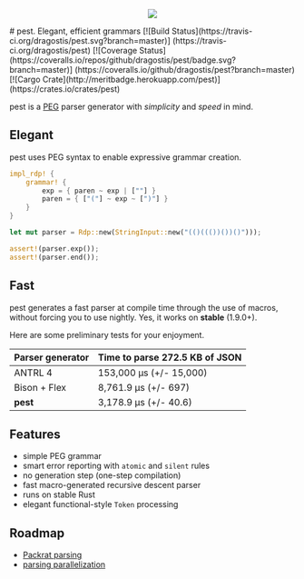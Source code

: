 <p align="center">
  <img src="https://cdn.rawgit.com/dragostis/pest/e0de86ef8a85b83f66da6f338258fb7114c489f9/pest-logo.svg"/>
</p>
# pest. Elegant, efficient grammars
[![Build Status](https://travis-ci.org/dragostis/pest.svg?branch=master)]
(https://travis-ci.org/dragostis/pest)
[![Coverage Status]
(https://coveralls.io/repos/github/dragostis/pest/badge.svg?branch=master)]
(https://coveralls.io/github/dragostis/pest?branch=master)
[![Cargo Crate](http://meritbadge.herokuapp.com/pest)]
(https://crates.io/crates/pest)

pest is a [PEG](https://en.wikipedia.org/wiki/Parsing_expression_grammar) parser
generator with *simplicity* and *speed* in mind.

## Elegant

pest uses PEG syntax to enable expressive grammar creation.

```rust
impl_rdp! {
    grammar! {
        exp = { paren ~ exp | [""] }
        paren = { ["("] ~ exp ~ [")"] }
    }
}

let mut parser = Rdp::new(StringInput::new("(()((())())()")));

assert!(parser.exp());
assert!(parser.end());
```

## Fast

pest generates a fast parser at compile time through the use of macros, without
forcing you to use nightly. Yes, it works on **stable** (1.9.0+).

Here are some preliminary tests for your enjoyment.

| Parser generator | Time to parse 272.5 KB of JSON |
|------------------|--------------------------------|
| ANTRL 4          | 153,000 μs (+/- 15,000)        |
| Bison + Flex     | 8,761.9 μs (+/- 697)           |
| **pest**         | 3,178.9 μs (+/- 40.6)          |

## Features

* simple PEG grammar
* smart error reporting with `atomic` and `silent` rules
* no generation step (one-step compilation)
* fast macro-generated recursive descent parser
* runs on stable Rust
* elegant functional-style `Token` processing

## Roadmap

* [Packrat parsing](issues/7)
* [parsing parallelization](issues/25)
